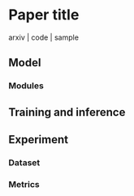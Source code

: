 # Paper title

arxiv | code | sample

## Model

### Modules

## Training and inference

## Experiment

### Dataset

### Metrics
